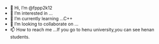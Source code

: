 - 👋 Hi, I’m @fppp2k12
- 👀 I’m interested in ...
- 🌱 I’m currently learning ...C++
- 💞️ I’m looking to collaborate on ...
- 📫 How to reach me ...If you go to henu university,you can see henan students.

<!---
fppp2k12/fppp2k12 is a ✨ special ✨ repository because its `README.md` (this file) appears on your GitHub profile.
You can click the Preview link to take a look at your changes.
--->
